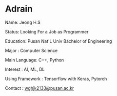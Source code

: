 # Adrain

Name: Jeong H.S

Status: Looking For a Job as Programmer

Education: Pusan Nat'L Univ Bachelor of Engineering

Major : Computer Science

Main Language: C++, Python

Interest : AI, ML, DL

Using Framework : Tensorflow with Keras, Pytorch

Contact : wghjk2133@pusan.ac.kr
